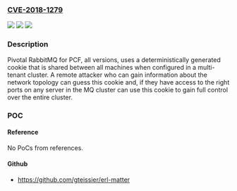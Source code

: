 ### [CVE-2018-1279](https://cve.mitre.org/cgi-bin/cvename.cgi?name=CVE-2018-1279)
![](https://img.shields.io/static/v1?label=Product&message=RabbitMq%20for%20PCF&color=blue)
![](https://img.shields.io/static/v1?label=Version&message=all%20versions1%20&color=brighgreen)
![](https://img.shields.io/static/v1?label=Vulnerability&message=Use%20of%20Insufficiently%20Random%20Values&color=brighgreen)

### Description

Pivotal RabbitMQ for PCF, all versions, uses a deterministically generated cookie that is shared between all machines when configured in a multi-tenant cluster. A remote attacker who can gain information about the network topology can guess this cookie and, if they have access to the right ports on any server in the MQ cluster can use this cookie to gain full control over the entire cluster.

### POC

#### Reference
No PoCs from references.

#### Github
- https://github.com/gteissier/erl-matter

